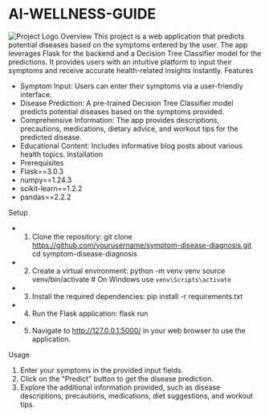 # AI-WELLNESS-GUIDE
![Project Logo](assets/logo.png)
Overview
This project is a web application that predicts potential diseases based on the symptoms entered by the user. The app leverages Flask for the backend and a Decision Tree Classifier model for the predictions. It provides users with an intuitive platform to input their symptoms and receive accurate health-related insights instantly.
Features
- Symptom Input: Users can enter their symptoms via a user-friendly interface.
- Disease Prediction: A pre-trained Decision Tree Classifier model predicts potential diseases based on the symptoms provided.
- Comprehensive Information: The app provides descriptions, precautions, medications, dietary advice, and workout tips for the predicted disease.
- Educational Content: Includes informative blog posts about various health topics.
Installation
- Prerequisites
- Flask==3.0.3
- numpy==1.24.3
- scikit-learn==1.2.2
- pandas==2.2.2

Setup
- 1. Clone the repository:
      git clone https://github.com/yourusername/symptom-disease-diagnosis.git
      cd symptom-disease-diagnosis
- 2. Create a virtual environment:
      python -m venv venv
      source venv/bin/activate  # On Windows use `venv\Scripts\activate`
- 3. Install the required dependencies:
      pip install -r requirements.txt
- 4. Run the Flask application:
      flask run
- 5. Navigate to http://127.0.0.1:5000/ in your web browser to use the application.

Usage
1. Enter your symptoms in the provided input fields.
2. Click on the "Predict" button to get the disease prediction.
3. Explore the additional information provided, such as disease descriptions, precautions, medications, diet suggestions, and workout tips.
